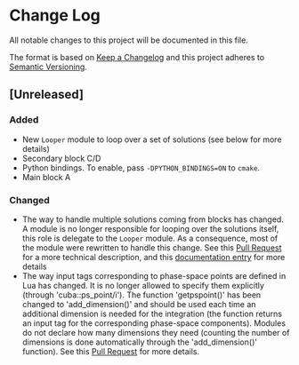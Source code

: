 # Change Log
All notable changes to this project will be documented in this file.

The format is based on [Keep a Changelog](http://keepachangelog.com/) 
and this project adheres to [Semantic Versioning](http://semver.org/).

## [Unreleased]
### Added
 - New `Looper` module to loop over a set of solutions (see below for more details)
 - Secondary block C/D
 - Python bindings. To enable, pass `-DPYTHON_BINDINGS=ON` to `cmake`.
 - Main block A

### Changed
 - The way to handle multiple solutions coming from blocks has changed. A module is no longer responsible for looping over the solutions itself, this role is delegate to the `Looper` module. As a consequence, most of the module were rewritten to handle this change. See this [Pull Request](https://github.com/MoMEMta/MoMEMta/pull/69) for a more technical description, and this [documentation entry](http://momemta.github.io/) for more details
 - The way input tags corresponding to phase-space points are defined in Lua has changed. It is no longer allowed to specify them explicitly (through 'cuba::ps_point/i'). The function 'getpspoint()' has been changed to 'add_dimension()' and should be used each time an additional dimension is needed for the integration (the function returns an input tag for the corresponding phase-space components). Modules do not declare how many dimensions they need (counting the number of dimensions is done automatically through the 'add_dimension()' function). See this [Pull Request](https://github.com/MoMEMta/MoMEMta/pull/82) for more details.
